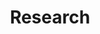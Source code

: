 ---
title: Research
cms_exclude: true

# View.
view: citation 

# Optional header image (relative to `static/media/` folder).  
banner:
  caption: ''
  image: ''
---